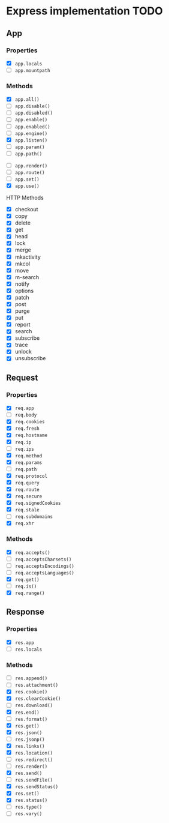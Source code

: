 # Express implementation TODO

## App

### Properties

- [x] `app.locals`
- [ ] `app.mountpath`

### Methods

- [x] `app.all()`
- [ ] `app.disable()`
- [ ] `app.disabled()`
- [ ] `app.enable()`
- [ ] `app.enabled()`
- [ ] `app.engine()`
- [x] `app.listen()`
- [ ] `app.param()`
- [ ] `app.path()`

* [ ] `app.render()`
* [ ] `app.route()`
* [ ] `app.set()`
* [x] `app.use()`

HTTP Methods

- [x] checkout
- [x] copy
- [x] delete
- [x] get
- [x] head
- [x] lock
- [x] merge
- [x] mkactivity
- [x] mkcol
- [x] move
- [x] m-search
- [x] notify
- [x] options
- [x] patch
- [x] post
- [x] purge
- [x] put
- [x] report
- [x] search
- [x] subscribe
- [x] trace
- [x] unlock
- [x] unsubscribe

## Request

### Properties

- [x] `req.app`
- [ ] `req.body`
- [x] `req.cookies`
- [x] `req.fresh`
- [x] `req.hostname`
- [x] `req.ip`
- [ ] `req.ips`
- [x] `req.method`
- [x] `req.params`
- [ ] `req.path`
- [x] `req.protocol`
- [x] `req.query`
- [x] `req.route`
- [x] `req.secure`
- [x] `req.signedCookies`
- [x] `req.stale`
- [ ] `req.subdomains`
- [x] `req.xhr`

### Methods

- [x] `req.accepts()`
- [ ] `req.acceptsCharsets()`
- [ ] `req.acceptsEncodings()`
- [ ] `req.acceptsLanguages()`
- [x] `req.get()`
- [ ] `req.is()`
- [x] `req.range()`

## Response

### Properties

- [x] `res.app`
- [ ] `res.locals`

### Methods

- [ ] `res.append()`
- [ ] `res.attachment()`
- [x] `res.cookie()`
- [x] `res.clearCookie()`
- [ ] `res.download()`
- [x] `res.end()`
- [ ] `res.format()`
- [x] `res.get()`
- [x] `res.json()`
- [ ] `res.jsonp()`
- [x] `res.links()`
- [x] `res.location()`
- [ ] `res.redirect()`
- [ ] `res.render()`
- [x] `res.send()`
- [ ] `res.sendFile()`
- [x] `res.sendStatus()`
- [x] `res.set()`
- [x] `res.status()`
- [ ] `res.type()`
- [ ] `res.vary()`
